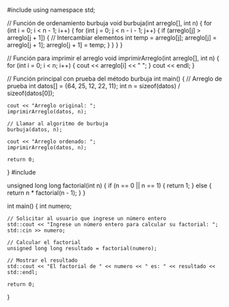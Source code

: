 #include <iostream>
using namespace std;

// Función de ordenamiento burbuja
void burbuja(int arreglo[], int n) {
    for (int i = 0; i < n - 1; i++) {
        for (int j = 0; j < n - i - 1; j++) {
            if (arreglo[j] > arreglo[j + 1]) {
                // Intercambiar elementos
                int temp = arreglo[j];
                arreglo[j] = arreglo[j + 1];
                arreglo[j + 1] = temp;
            }
        }
    }
}

// Función para imprimir el arreglo
void imprimirArreglo(int arreglo[], int n) {
    for (int i = 0; i < n; i++) {
        cout << arreglo[i] << " ";
    }
    cout << endl;
}

// Función principal con prueba del método burbuja
int main() {
    // Arreglo de prueba
    int datos[] = {64, 25, 12, 22, 11};
    int n = sizeof(datos) / sizeof(datos[0]);

    cout << "Arreglo original: ";
    imprimirArreglo(datos, n);

    // Llamar al algoritmo de burbuja
    burbuja(datos, n);

    cout << "Arreglo ordenado: ";
    imprimirArreglo(datos, n);

    return 0;
}
#include <iostream>

unsigned long long factorial(int n) {
    if (n == 0 || n == 1) {
        return 1;
    } else {
        return n * factorial(n - 1);
    }
}

int main() {
    int numero;

    // Solicitar al usuario que ingrese un número entero
    std::cout << "Ingrese un número entero para calcular su factorial: ";
    std::cin >> numero;

    // Calcular el factorial
    unsigned long long resultado = factorial(numero);

    // Mostrar el resultado
    std::cout << "El factorial de " << numero << " es: " << resultado << std::endl;

    return 0;
}
